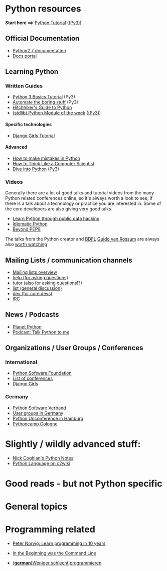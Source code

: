 # Python resources

**Start here ==>** [Python Tutorial](https://docs.python.org/2/tutorial/) ([(Py3)](https://docs.python.org/3/tutorial/))

## Official Documentation

* [Python2.7 documentation](https://docs.python.org/2/)
* [Docs portal](https://www.python.org/doc/)

## Learning Python

### Written Guides

* [Python 3 Basics Tutorial](https://krother.gitbooks.io/python-3-basics-tutorial/content/) (Py3)
* [Automate the boring stuff](https://automatetheboringstuff.com/) (Py3)
* [Hitchhiker's Guide to Python](http://docs.python-guide.org/en/latest/)
* [(stdlib) Python Module of the week](https://pymotw.com/2/) ([(Py3)](https://pymotw.com/3/))

#### Specific technologies

* [Django Girls Tutorial](https://www.gitbook.com/book/djangogirls/djangogirls-tutorial/details)

#### Advanced
* [How to make mistakes in Python](http://www.oreilly.com/programming/free/how-to-make-mistakes-in-python.csp)
* [How to Think Like a Computer Scientist](http://greenteapress.com/thinkpython/thinkCSpy/html/)
* [Dive into Python](http://www.diveintopython.net/) ([Py3](http://www.diveintopython3.net/))

### Videos

Generally there are a lot of good talks and tutorial videos from the many Python related conferences online, so it's always worth a look to see, if there is a talk about a technology or practice you are interested in. Some of the core developers are also giving very good talks.

* [Learn Python through public data hacking](https://www.youtube.com/watch?v=RrPZza_vZ3w)
* [Idiomatic Python](https://www.youtube.com/watch?v=OSGv2VnC0go)
* [Beyond PEP8](https://www.youtube.com/watch?v=wf-BqAjZb8M)
 
The talks from the Python creator and [BDFL](https://de.wikipedia.org/wiki/Benevolent_Dictator_for_Life) [Guido van Rossum](https://www.python.org/~guido/) are always also [worth watching](https://www.youtube.com/watch?v=ugqu10JV7dk)

## Mailing Lists / communication channels

* [Mailing lists overview](https://mail.python.org/mailman/listinfo)
* [help (for asking questions)](https://mail.python.org/mailman/listinfo/python-help)
* [tutor (also for asking questions!?)](https://mail.python.org/mailman/listinfo/tutor)
* [list (general discussion)](https://mail.python.org/mailman/listinfo/python-list)
* [dev (for core devs)](https://mail.python.org/mailman/listinfo/python-list)
* [IRC](https://www.python.org/community/irc/)

## News / Podcasts

* [Planet Python](http://planetpython.org/)
* [Podcast: Talk Python to me](https://talkpython.fm/)

## Organizations / User Groups / Conferences

### International

* [Python Software Foundation](https://www.python.org/psf/)
* [List of conferences](https://www.python.org/community/workshops/)
* [Django Girls](https://djangogirls.org/)

### Germany

* [Python Software Verband](http://pysv.org)
* [User groups in Germany](http://python-verband.org/mitmachen/ug)
* [Python Unconference in Hamburg](http://www.pyunconf.de/)
* [Pythoncamp Cologne](https://barcamptools.eu/pycamp201604) 

# Slightly / wildly advanced stuff:

* [Nick Coghlan's Python Notes](http://python-notes.curiousefficiency.org/en/latest/index.html)
* [Python Language on c2wiki](http://c2.com/cgi/wiki?PythonLanguage)

# Good reads - but not Python specific

# General topics

# Programming related

* [Peter Norvig: Learn programming in 10 years](http://norvig.com/21-days.html)
* [In the Beginning was the Command Line](http://www.cryptonomicon.com/beginning.html)

* [(**german**)Weniger schlecht programmieren](http://www.oreilly.de/catalog/wenschleprogger/)
